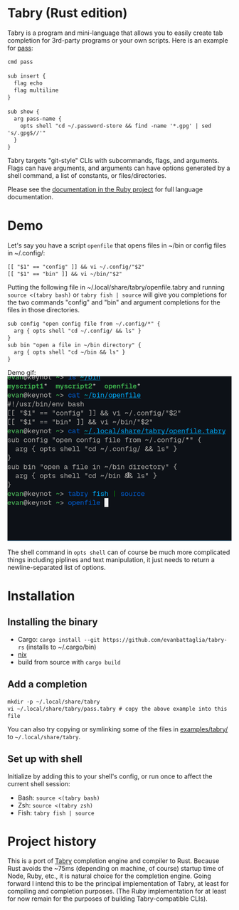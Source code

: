 # Tabry (Rust edition)
Tabry is a program and mini-language that allows you to easily create tab completion for 3rd-party programs or your own scripts. Here is an example for [pass](https://www.passwordstore.org/):

```
cmd pass

sub insert {
  flag echo
  flag multiline
}

sub show {
  arg pass-name {
    opts shell "cd ~/.password-store && find -name '*.gpg' | sed 's/.gpg$//'"
  }
}
```

Tabry targets "git-style" CLIs with subcommands, flags, and arguments. Flags can have arguments, and arguments can have options generated by a shell command, a list of constants, or files/directories.

Please see the [documentation in the Ruby project](https://github.com/evanbattaglia/tabry/blob/master/LANGUAGE_REFERENCE.md) for full language documentation.

# Demo

Let's say you have a script `openfile` that opens files in ~/bin or config files in ~/.config/:

```
[[ "$1" == "config" ]] && vi ~/.config/"$2"
[[ "$1" == "bin" ]] && vi ~/bin/"$2"
```

Putting the following file in ~/.local/share/tabry/openfile.tabry and running `source <(tabry bash)` or `tabry fish | source` will give you completions for the two commands "config" and "bin" and argument completions for the files in those directories.

```
sub config "open config file from ~/.config/*" {
  arg { opts shell "cd ~/.config/ && ls" }
}
sub bin "open a file in ~/bin directory" {
  arg { opts shell "cd ~/bin && ls" }
}
```

Demo gif:
![Demo gif](./doc/demo.gif)

The shell command in `opts shell` can of course be much more complicated things including piplines and text manipulation, it just needs to return a newline-separated list of options.

# Installation

## Installing the binary
* Cargo: `cargo install --git https://github.com/evanbattaglia/tabry-rs` (installs to ~/.cargo/bin)
* [nix](nix/README.md)
* build from source with `cargo build`

## Add a completion

```
mkdir -p ~/.local/share/tabry
vi ~/.local/share/tabry/pass.tabry # copy the above example into this file
```

You can also try copying or symlinking some of the files in [examples/tabry/](./examples/tabry/) to `~/.local/share/tabry`.

## Set up with shell

Initialize by adding this to your shell's config, or run once to affect the current shell session:
* Bash: `source <(tabry bash)`
* Zsh: `source <(tabry zsh)`
* Fish: `tabry fish | source`

# Project history

This is a port of [Tabry](https://github.com/evanbattaglia/tabry/) completion engine and compiler to Rust. Because Rust avoids the ~75ms (depending on machine, of course) startup time of Node, Ruby, etc., it is natural choice for the completion engine. Going forward I intend this to be the principal implementation of Tabry, at least for compiling and completion purposes. (The Ruby implementation for at least for now remain for the purposes of building Tabry-compatible CLIs). 

